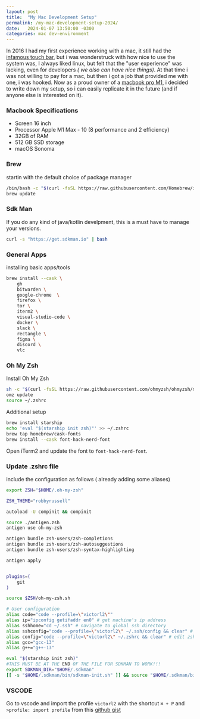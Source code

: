```yaml
---
layout: post
title:  "My Mac Development Setup"
permalink: /my-mac-development-setup-2024/
date:   2024-01-07 13:50:00 -0300
categories: mac dev-environment
---
```


In 2016 I had my first experience working with a mac, it still had the [infamous touch bar](https://www.reddit.com/r/apple/comments/utkr3o/why_do_people_hate_the_touchbar/), but i was wonderstruck with how nice to use the system was, I always liked linux, but felt that the "user experience" was lacking, even for developers _( we also can have nice things)_. At that time i was not willing to pay for a mac, but then i got a job that provided me with one, i was hooked. Now as a proud owner of a [macbook pro M1](https://support.apple.com/kb/SP858?locale=en_US), i decided to write down my setup, so i can easily replicate it in the future (and if anyone else is interested on it).


### Macbook Specifications
+ Screen 16 inch
+ Processor Apple M1 Max - 10 (8 performance and 2 efficiency)
+ 32GB of RAM
+ 512 GB SSD storage
+ macOS Sonoma


### Brew
startin with the default choice of package manager
```bash
/bin/bash -c "$(curl -fsSL https://raw.githubusercontent.com/Homebrew/install/HEAD/install.sh)"
brew update
```

### Sdk Man
If you do any kind of java/kotlin develpment, this is a must have to manage your versions.

```bash
curl -s "https://get.sdkman.io" | bash
```

### General Apps

installing basic apps/tools
```bash
brew install --cask \
    gh
    bitwarden \
    google-chrome  \
    firefox \
    tor \
    iterm2 \
    visual-studio-code \
    docker \
    slack \
    rectangle \
    figma \  
    discord \
    vlc
```

### Oh My Zsh
Install Oh My Zsh
```bash
sh -c "$(curl -fsSL https://raw.githubusercontent.com/ohmyzsh/ohmyzsh/master/tools/install.sh)"
omz update
source ~/.zshrc
```

Additional setup
```bash
brew install starship
echo 'eval "$(starship init zsh)"' >> ~/.zshrc
brew tap homebrew/cask-fonts
brew install --cask font-hack-nerd-font
```

Open iTerm2 and update the font to `font-hack-nerd-font`.

### Update .zshrc file

include the configuration as follows ( already adding some aliases)
```bash
export ZSH="$HOME/.oh-my-zsh"

ZSH_THEME="robbyrussell"

autoload -U compinit && compinit

source ./antigen.zsh
antigen use oh-my-zsh

antigen bundle zsh-users/zsh-completions
antigen bundle zsh-users/zsh-autosuggestions
antigen bundle zsh-users/zsh-syntax-highlighting

antigen apply


plugins=(
    git
)

source $ZSH/oh-my-zsh.sh

# User configuration
alias code="code --profile=\"victorl2\""
alias ip="ipconfig getifaddr en0" # get machine's ip address
alias sshhome="cd ~/.ssh" # navigate to global ssh directory
alias sshconfig="code --profile=\"victorl2\" ~/.ssh/config && clear" # edit global ssh configuration
alias config="code --profile=\"victorl2\" ~/.zshrc && clear" # edit zsh configuration
alias gcc="gcc-13"
alias g++="g++-13"

eval "$(starship init zsh)"
#THIS MUST BE AT THE END OF THE FILE FOR SDKMAN TO WORK!!!
export SDKMAN_DIR="$HOME/.sdkman"
[[ -s "$HOME/.sdkman/bin/sdkman-init.sh" ]] && source "$HOME/.sdkman/bin/sdkman-init.sh"
```

### VSCODE
Go to vscode and import the profile `victorl2` with the shortcut `⌘ + P` and `>profile: import profile` from this [github gist](https://gist.github.com/victorl2/d473de94d86e2ea2aafcc26a0353fcc3)